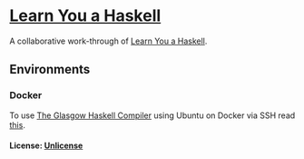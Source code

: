 # [Learn You a Haskell](https://github.com/chrisdenman/LYAH)

A collaborative work-through of [Learn You a Haskell](https://learnyouahaskell.github.io/).  
         
## Environments

### Docker

To use [The Glasgow Haskell Compiler](https://www.haskell.org/ghc/) using Ubuntu on Docker via SSH read [this](docker-ubuntu-haskell/docker/README.md).

#### License: [Unlicense](./LICENSE)
